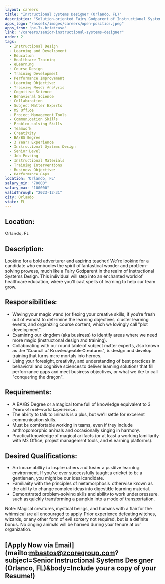 ```yaml
---
layout: careers
title: "Instructional Systems Designer (Orlando, FL)"
description: "Solution-oriented Fairy Godparent of Instructional Systems Design to sprinkle our healthcare education realm with transformative learning magic, leveraging their spellbinding skills in designing and implementing enchanting training interventions."
apps_logo: "/assets/images/careers/open-position.jpeg"
apps_icon: 'pe-7s-briefcase'
link: "/careers/senior-instructional-systems-designer"
order: 2
tags: 
  - Instructional Design
  - Learning and Development
  - Education
  - Healthcare Training
  - eLearning
  - Course Design
  - Training Development
  - Performance Improvement
  - Learning Objectives
  - Training Needs Analysis
  - Cognitive Science
  - Behavioral Science
  - Collaboration
  - Subject Matter Experts
  - MS Office
  - Project Management Tools
  - Communication Skills
  - Problem-solving Skills
  - Teamwork
  - Creativity
  - BA/BS Degree
  - 3 Years Experience
  - Instructional Systems Design
  - Senior Level
  - Job Posting
  - Instructional Materials
  - Training Interventions
  - Business Objectives
  - Performance Gaps
location: "Orlando, FL"
salary_min: "70000"
salary_max: "100000"
validThrough: "2023-12-31"
city: Orlando
state: FL
---
```


## Location: 

Orlando, FL

## Description:

Looking for a bold adventurer and aspiring teacher! We're looking for a candidate who embodies the spirit of fantastical wonder and problem-solving prowess, much like a Fairy Godparent in the realm of Instructional Systems Design. This individual will step into an enchanted world of healthcare education, where you'll cast spells of learning to help our team grow.

## Responsibilities:

- Waving your magic wand (or flexing your creative skills, if you're fresh out of wands) to determine the learning objectives, cluster learning events, and organizing course content, which we lovingly call "plot development".
- Examining our kingdom (aka business) to identify areas where we need more magic (instructional design and training).
- Collaborating with our round table of subject matter experts, also known as the "Council of Knowledgeable Creatures", to design and develop training that turns mere mortals into heroes.
- Using your foresight, creativity, and understanding of best practices in behavioral and cognitive sciences to deliver learning solutions that fill performance gaps and meet business objectives, or what we like to call "conquering the dragon".

## Requirements:

- A BA/BS Degree or a magical tome full of knowledge equivalent to 3 Years of real-world Experience.
- The ability to talk to animals is a plus, but we'll settle for excellent communication skills.
- Must be comfortable working in teams, even if they include anthropomorphic animals and occasionally singing in harmony.
- Practical knowledge of magical artifacts (or at least a working familiarity with MS Office, project management tools, and eLearning platforms).

## Desired Qualifications:

- An innate ability to inspire others and foster a positive learning environment. If you've ever successfully taught a cricket to be a gentleman, you might be our ideal candidate.
- Familiarity with the principles of metamorphosis, otherwise known as the ability to change complex ideas into digestible learning material.
- Demonstrated problem-solving skills and ability to work under pressure, such as quickly transforming a pumpkin into a mode of transportation.

Note: Magical creatures, mystical beings, and humans with a flair for the whimsical are all encouraged to apply. Prior experience defeating witches, wizards, or any other form of evil sorcery not required, but is a definite bonus. No singing animals will be harmed during your tenure at our organization.

## [Apply Now via Email](mailto:mbastos@zcoregroup.com?subject=Senior Instructional Systems Designer (Orlando, FL)&body=Include your a copy of your Resume!)